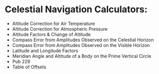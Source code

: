 # Celestial Navigation Calculators:
* Altitude Correction for Air Temperature
* Altitude Correction for Atmospheric Pressure
* Altitude Factors & Change of Altitude
* Compass Error from Amplitudes Observed on the Celestial Horizon
* Compass Error from Amplitudes Observed on the Visible Horizon
* Latitude and Longitude Factors
* Meridian Angle and Altitude of a Body on the Prime Vertical Circle
* Pub 229
* Table of Offsets
